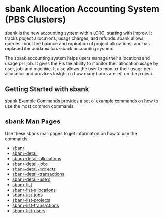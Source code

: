 # sbank Allocation Accounting System (PBS Clusters)
sbank is the new accounting system within LCRC, starting with Improv. It tracks project allocations, usage charges, and refunds. sbank allows queries about the balance and expiration of project allocations, and has replaced the outdated lcrc-sbank accounting system.

The sbank accounting system helps users manage their allocations and usage per job. It gives the PIs the ability to monitor their allocation usage by user, job, and machine. It also allows the user to monitor their usage per allocation and provides insight on how many hours are left on the project.

## Getting Started with sbank

[sbank Example Commands](not_in_nav/sbank-examples.md) provides a set of example commands on how to use the most common commands. 

## sbank Man Pages

Use these sbank man pages to get information on how to use the commands.

- [sbank](not_in_nav/sbank-manpage.md)
- [sbank-detail](not_in_nav/sbank-detail.md)
- [sbank-detail-allocations](not_in_nav/sbank-detail-allocations.md)
- [sbank-detail-jobs](not_in_nav/sbank-detail-jobs.md)
- [sbank-detail-projects](not_in_nav/sbank-detail-projects.md)
- [sbank-detail-transactions](not_in_nav/sbank-detail-transactions.md)
- [sbank-detail-users](not_in_nav/sbank-detail-users.md)
- [sbank-list](not_in_nav/sbank-list.md)
- [sbank-list-allocations](not_in_nav/sbank-list-allocations.md)
- [sbank-list-jobs](not_in_nav/sbank-list-jobs.md)
- [sbank-list-projects](not_in_nav/sbank-list-projects.md)
- [sbank-list-transactions](not_in_nav/sbank-list-transactions.md)
- [sbank-list-users](not_in_nav/sbank-list-users.md)
